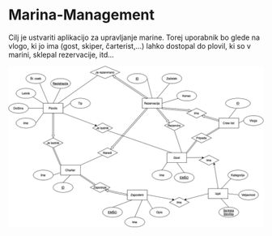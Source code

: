 # Marina-Management
Cilj je ustvariti aplikacijo za upravljanje marine. Torej uporabnik bo glede na vlogo, ki jo ima (gost, skiper, čarterist,...) lahko dostopal do plovil, ki so v marini, sklepal rezervacije, itd...

![ER diagram](Marina_ER.png)
